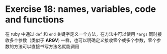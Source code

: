 # Exercise 18: names, variables, code and functions

在 ruby 中通过 `def` 和 `end` 关键字定义一个方法，在方法中可以使用 `*args` 同时接收多个参数（类似于 **ARGV**) 一样，也可以明确定义接收零个或多个参数，零个参数的方法可以直接书写方法名就能调用

